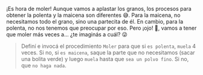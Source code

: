 ¡Es hora de moler! Aunque vamos a aplastar los granos, los procesos para obtener la polenta y la maicena son diferentes :sweat_smile:. Para la maicena, no necesitamos todo el grano, sino una partecita de él. En cambio, para la polenta, no nos tenemos que preocupar por eso. Pero ¡ojo! :eyes:, vamos a tener que moler más veces a… ¿te imaginás a cuál? :stuck_out_tongue_winking_eye:

> Definí e invocá el procedimiento `Moler` para que si `es polenta`, `muela` 4 veces. Si no, si `es maicena`, saque la parte que no necesitamos (sacar una bolita verde) y luego `muela` hasta que `sea un polvo fino`. Si no, que `no haga nada`.